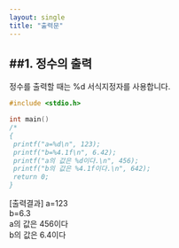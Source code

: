 ```yaml
---
layout: single
title: "출력문"  
---
```


##1. 정수의 출력  
---
정수를 출력할 때는 %d 서식지정자를 사용합니다.  
~~~c
#include <stdio.h>

int main()
/*
{
 printf("a=%d\n", 123);
 printf("b=%4.1f\n", 6.42);
 printf("a의 값은 %d이다.\n", 456);
 printf("b의 값은 %4.1f이다.\n", 642);
 return 0;
}
~~~

[출력결과]
a=123  
b=6.3  
a의 값은 456이다  
b의 값은 6.4이다
